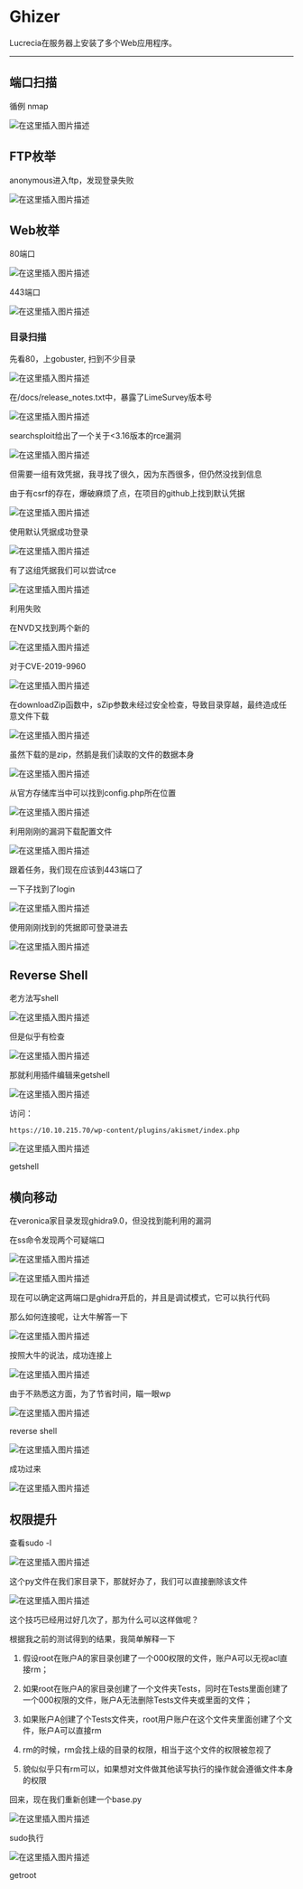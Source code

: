 # Ghizer

Lucrecia在服务器上安装了多个Web应用程序。

---

## 端口扫描

循例 nmap

![在这里插入图片描述](https://img-blog.csdnimg.cn/a30fac668fcf40f3a5f1285b66cf6722.png)

## FTP枚举

anonymous进入ftp，发现登录失败

![在这里插入图片描述](https://img-blog.csdnimg.cn/8095f97fc7494f7f8a87b926ca1a3444.png)

## Web枚举

80端口

![在这里插入图片描述](https://img-blog.csdnimg.cn/ff68ca28dd13463289843623a01e5a48.png)

443端口

![在这里插入图片描述](https://img-blog.csdnimg.cn/92d320634cef4894bbf7ba37c3e2895f.png)

### 目录扫描

先看80，上gobuster, 扫到不少目录

![在这里插入图片描述](https://img-blog.csdnimg.cn/f4ba6e99707a49849173f10e4e369cf4.png)

在/docs/release_notes.txt中，暴露了LimeSurvey版本号

![在这里插入图片描述](https://img-blog.csdnimg.cn/a76f310af9fd4211b6b0b1a575b71b3f.png)

searchsploit给出了一个关于<3.16版本的rce漏洞

![在这里插入图片描述](https://img-blog.csdnimg.cn/22e625f56ca3461d9fd7f5f62ed3d730.png)

但需要一组有效凭据，我寻找了很久，因为东西很多，但仍然没找到信息

由于有csrf的存在，爆破麻烦了点，在项目的github上找到默认凭据

![在这里插入图片描述](https://img-blog.csdnimg.cn/e91aecd992054b7d9748141b96aeea51.png)

使用默认凭据成功登录

![在这里插入图片描述](https://img-blog.csdnimg.cn/0aee601311df43cc96ec95c4fc2ad01f.png)

有了这组凭据我们可以尝试rce

![在这里插入图片描述](https://img-blog.csdnimg.cn/3ce9849f69f4444b9e0e9bf9b481ba86.png)

利用失败

在NVD又找到两个新的

![在这里插入图片描述](https://img-blog.csdnimg.cn/31655ac3d2dd4e0da98b5bd6bf0a1cba.png)

对于CVE-2019-9960

![在这里插入图片描述](https://img-blog.csdnimg.cn/5a92c0947a354fe68d76184057f429ed.png)

在downloadZip函数中，sZip参数未经过安全检查，导致目录穿越，最终造成任意文件下载

![在这里插入图片描述](https://img-blog.csdnimg.cn/0f160b2dcbba471bb56aa3d3d8b1b534.png)

虽然下载的是zip，然鹅是我们读取的文件的数据本身

![在这里插入图片描述](https://img-blog.csdnimg.cn/27faaa917d9746e9b826182cfecab50b.png)

从官方存储库当中可以找到config.php所在位置

![在这里插入图片描述](https://img-blog.csdnimg.cn/16d23da9630448d181dd87b6a15fae57.png)

利用刚刚的漏洞下载配置文件

![在这里插入图片描述](https://img-blog.csdnimg.cn/224d0e83e21b48388597d2b5aa280f37.png)

跟着任务，我们现在应该到443端口了

一下子找到了login

![在这里插入图片描述](https://img-blog.csdnimg.cn/c5019591cf6c44958bcf047cb4ba8374.png)

使用刚刚找到的凭据即可登录进去

![在这里插入图片描述](https://img-blog.csdnimg.cn/cac77618b856450f8cd6a7abda017908.png)

## Reverse Shell

老方法写shell

![在这里插入图片描述](https://img-blog.csdnimg.cn/1e29a224b2624bba9fef6cecec848859.png)

但是似乎有检查

![在这里插入图片描述](https://img-blog.csdnimg.cn/19165020056e4d52b9656ba578aa077d.png)

那就利用插件编辑来getshell

![在这里插入图片描述](https://img-blog.csdnimg.cn/f9999a4d1a8840c19e7a97561c4a1521.png)

访问：

	https://10.10.215.70/wp-content/plugins/akismet/index.php

![在这里插入图片描述](https://img-blog.csdnimg.cn/5475763121e34d0da587816945ce68e9.png)

getshell

## 横向移动

在veronica家目录发现ghidra9.0，但没找到能利用的漏洞

在ss命令发现两个可疑端口

![在这里插入图片描述](https://img-blog.csdnimg.cn/142bc8ee63794f88b83ba026ad9ada23.png)

![在这里插入图片描述](https://img-blog.csdnimg.cn/bddd017a21714f44b48d66922dad41f5.png)

现在可以确定这两端口是ghidra开启的，并且是调试模式，它可以执行代码

那么如何连接呢，让大牛解答一下

![在这里插入图片描述](https://img-blog.csdnimg.cn/bd299710e9584259bb5380d44dd78474.png)

按照大牛的说法，成功连接上

![在这里插入图片描述](https://img-blog.csdnimg.cn/cc95868431664928b019f082dd0b0225.png)

由于不熟悉这方面，为了节省时间，瞄一眼wp

![在这里插入图片描述](https://img-blog.csdnimg.cn/145b898acac3462db4b9e963a452a2cf.png)

reverse shell

![在这里插入图片描述](https://img-blog.csdnimg.cn/a9823b36bc9e41c9927c1fd2e13f5ad3.png)

成功过来

![在这里插入图片描述](https://img-blog.csdnimg.cn/8f91d798d53a4551992be72f52c88f54.png)

## 权限提升

查看sudo -l

![在这里插入图片描述](https://img-blog.csdnimg.cn/c68aa9d313f74a42bea7bcb135a7d1ce.png)

这个py文件在我们家目录下，那就好办了，我们可以直接删除该文件

![在这里插入图片描述](https://img-blog.csdnimg.cn/ec8e73ea3a4f415eaefdb61eac8fd63d.png)

这个技巧已经用过好几次了，那为什么可以这样做呢？

根据我之前的测试得到的结果，我简单解释一下

1) 假设root在账户A的家目录创建了一个000权限的文件，账户A可以无视acl直接rm；

2) 如果root在账户A的家目录创建了一个文件夹Tests，同时在Tests里面创建了一个000权限的文件，账户A无法删除Tests文件夹或里面的文件；


 3) 如果账户A创建了个Tests文件夹，root用户账户在这个文件夹里面创建了个文件，账户A可以直接rm

4) rm的时候，rm会找上级的目录的权限，相当于这个文件的权限被忽视了

5) 貌似似乎只有rm可以，如果想对文件做其他读写执行的操作就会遵循文件本身的权限


回来，现在我们重新创建一个base.py

![在这里插入图片描述](https://img-blog.csdnimg.cn/08ab27ac5b6e4da892730dc5f13227ad.png)

sudo执行

![在这里插入图片描述](https://img-blog.csdnimg.cn/9216bdbd93f44a449d8471fce8873deb.png)

getroot
